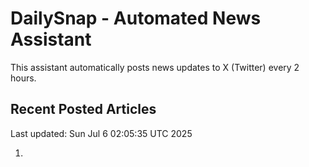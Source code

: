 # DailySnap - Automated News Assistant

This assistant automatically posts news updates to X (Twitter) every 2 hours.

## Recent Posted Articles

Last updated: Sun Jul  6 02:05:35 UTC 2025

1. [](https://indianexpress.com/article/india/tipra-motha-flip-flop-over-leaving-bjp-led-coalition-founder-pradyot-kishore-contradicts-senior-party-mla-10108711/)
